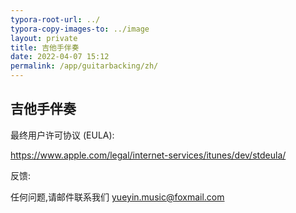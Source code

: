 ```yaml
---
typora-root-url: ../
typora-copy-images-to: ../image
layout: private
title: 吉他手伴奏
date: 2022-04-07 15:12
permalink: /app/guitarbacking/zh/
---
```


## 吉他手伴奏









最终用户许可协议 (EULA):

 https://www.apple.com/legal/internet-services/itunes/dev/stdeula/

反馈:

任何问题,请邮件联系我们  yueyin.music@foxmail.com




